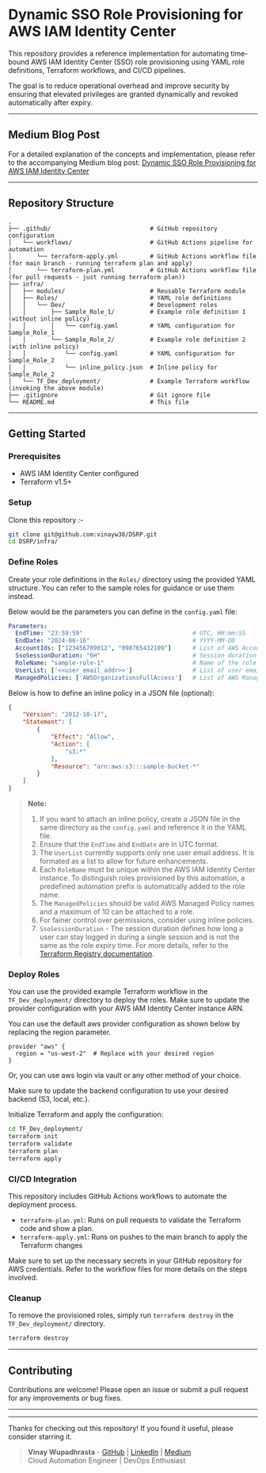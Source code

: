 # Dynamic SSO Role Provisioning for AWS IAM Identity Center  

This repository provides a reference implementation for automating time-bound AWS IAM Identity Center (SSO) role provisioning using YAML role definitions, Terraform workflows, and CI/CD pipelines.  

The goal is to reduce operational overhead and improve security by ensuring that elevated privileges are granted dynamically and revoked automatically after expiry.  

---

## Medium Blog Post
For a detailed explanation of the concepts and implementation, please refer to the accompanying Medium blog post:
[Dynamic SSO Role Provisioning for AWS IAM Identity Center](https://medium.com/@yourusername/dynamic-sso-role-provisioning-for-aws-iam-identity-center-1234567890ab)

---

## Repository Structure
```plaintext
.
├── .github/                            # GitHub repository configuration
│   └── workflows/                      # GitHub Actions pipeline for automation
│       └── terraform-apply.yml         # GitHub Actions workflow file (for main branch - running terraform plan and apply)
│       └── terraform-plan.yml          # GitHub Actions workflow file (for pull requests - just running terraform plan))
├── infra/                     
│   ├── modules/                        # Reusable Terraform module
│   ├── Roles/                          # YAML role definitions
│   │   └── Dev/                        # Development roles
│   │       ├── Sample_Role_1/          # Example role definition 1 (without inline policy)
│   │       │   └── config.yaml         # YAML configuration for Sample_Role_1
│   │       └── Sample_Role_2/          # Example role definition 2 (with inline policy)
│   │           └── config.yaml         # YAML configuration for Sample_Role_2
│   │           └── inline_policy.json  # Inline policy for Sample_Role_2
│   └── TF_Dev_deployment/              # Example Terraform workflow (invoking the above module)
├── .gitignore                          # Git ignore file
└── README.md                           # This file
```

---

## Getting Started

### Prerequisites
- AWS IAM Identity Center configured
- Terraform v1.5+

### Setup
Clone this repository :-

```bash
git clone git@github.com:vinayw38/DSRP.git
cd DSRP/infra/
```

### Define Roles
Create your role definitions in the `Roles/` directory using the provided YAML structure. 
You can refer to the sample roles for guidance or use them instead.

Below would be the parameters you can define in the `config.yaml` file:

```yaml
Parameters:
  EndTime: "23:59:59"                               # UTC, HH:mm:SS
  EndDate: "2024-06-16"                             # YYYY-MM-DD
  AccountIds: ["123456789012", "098765432109"]      # List of AWS Account IDs
  SsoSessionDuration: "6H"                          # Session duration of the role. Format: 1H, 2H, ..., 12H
  RoleName: "sample-role-1"                         # Name of the role to be created in AWS IAM Identity Center
  UserList: ['<<user_email_addr>>']                 # List of user email addresses to be assigned this role. Currently, supports ony 1 user.
  ManagedPolicies: ['AWSOrganizationsFullAccess']   # List of AWS Managed Policies to attach to the role
```

Below is how to define an inline policy in a JSON file (optional):

```json
{
    "Version": "2012-10-17",
    "Statement": [
        {
            "Effect": "Allow",
            "Action": [
                "s3:*"
            ],
            "Resource": "arn:aws:s3:::sample-bucket-*"
        }
    ]
}

```

> **Note:** 
> 1. If you want to attach an inline policy, create a JSON file in the same directory as the `config.yaml` and reference it in the YAML file.
> 2. Ensure that the `EndTime` and `EndDate` are in UTC format.
> 3. The `UserList` currently supports only one user email address. It is formated as a list to allow for future enhancements.
> 4. Each `RoleName` must be unique within the AWS IAM Identity Center instance. To distinguish roles provisioned by this automation, a predefined automation prefix is automatically added to the role name.
> 5. The `ManagedPolicies` should be valid AWS Managed Policy names and a maximum of 10 can be attached to a role.
> 6. For fainer control over permissions, consider using inline policies.
> 7. `SsoSessionDuration` - The session duration defines how long a user can stay logged in during a single session and is not the same as the role expiry time. For more details, refer to the [Terraform Registry documentation](https://registry.terraform.io/providers/hashicorp/aws/latest/docs/resources/ssoadmin_permission_set#session_duration-1).

### Deploy Roles
You can use the provided example Terraform workflow in the `TF_Dev_deployment/` directory to deploy the roles. 
Make sure to update the provider configuration with your AWS IAM Identity Center instance ARN.

You can use the default aws provider configuration as shown below by replacing the region parameter.
```hcl
provider "aws" {
  region = "us-west-2"  # Replace with your desired region
}
```
Or, you can use aws login via vault or any other method of your choice.

Make sure to update the backend configuration to use your desired backend (S3, local, etc.).

Initialize Terraform and apply the configuration:

```bash
cd TF_Dev_deployment/
terraform init
terraform validate
terraform plan
terraform apply
```


### CI/CD Integration

This repository includes GitHub Actions workflows to automate the deployment process.
- `terraform-plan.yml`: Runs on pull requests to validate the Terraform code and show a plan.
- `terraform-apply.yml`: Runs on pushes to the main branch to apply the Terraform changes

Make sure to set up the necessary secrets in your GitHub repository for AWS credentials.
Refer to the workflow files for more details on the steps involved.


### Cleanup

To remove the provisioned roles, simply run `terraform destroy` in the `TF_Dev_deployment/` directory.

```bash
terraform destroy
```

---
## Contributing

Contributions are welcome! Please open an issue or submit a pull request for any improvements or bug fixes.

---


---
Thanks for checking out this repository! If you found it useful, please consider starring it.

> **Vinay Wupadhrasta** - [GitHub](https://github.com/vinayw38) | [LinkedIn](https://www.linkedin.com/in/vinay-wupadhrasta-3a7052143/) | [Medium](https://medium.com/@wvinay38) <br>
> Cloud Automation Engineer | DevOps Enthusiast
